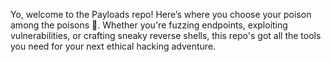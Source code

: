 
Yo, welcome to the Payloads  repo! Here’s where you choose your poison among the poisons  🍷. Whether you're fuzzing endpoints, exploiting vulnerabilities, or crafting sneaky reverse shells, this repo's got all the tools you need for your next ethical hacking adventure.










